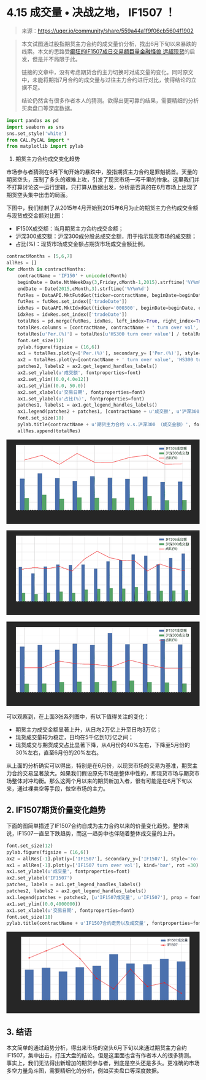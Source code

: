 

# 4.15 成交量 • 决战之地， IF1507 ！

> 来源：https://uqer.io/community/share/559a44a1f9f06cb5604f1902

> 本文试图通过股指期货主力合约的成交量价分析，找出6月下旬以来暴跌的线索。本文的思路受[癫狂的IF1507成日交易额巨量金融怪兽 远超现货](http://finance.sina.com.cn/money/gzqh/20150704/093822590895.shtml)的启发，但是并不局限于此。
> 
> 链接的文章中，没有考虑期货合约主力切换时对成交量的变化。同时原文中，未能将期指7月合约的成交量与过往主力合约进行对比，使得结论的立据不足。
> 
> 结论仍然含有很多作者本人的猜测。欲得出更可靠的结果，需要精细的分析买卖盘口等深度数据。

```py
import pandas as pd
import seaborn as sns
sns.set_style('white')
from CAL.PyCAL import *
from matplotlib import pylab
```

1. 期货主力合约成交变化趋势

市场参与者猜测在6月下旬开始的暴跌中，股指期货主力合约是罪魁祸首。天量的期货空头，压制了多头的艰难上攻，引发了现货市场一泻千里的惨象。这里我们并不打算讨论这一运行逻辑，只打算从数据出发，分析是否真的在6月市场上出现了期货空头集中出击的局面。

下图中，我们绘制了从2015年4月开始到2015年6月为止的期货主力合约成交金额与现货成交金额对比图：

+ IF150X成交额：当月期货主力合约成交金额；
+ 沪深300成交额：沪深300成分股总成交金额，用于指示现货市场的成交额；
+ 占比(%)：现货市场成交金额占期货市场成交金额比例。

```py
contractMonths = [5,6,7]
allRes = []
for cMonth in contractMonths:
    contractName = 'IF150' + unicode(cMonth)
    beginDate = Date.NthWeekDay(3,Friday,cMonth-1,2015).strftime('%Y%m%d')
    endDate = Date(2015,cMonth,3).strftime('%Y%m%d')
    futRes = DataAPI.MktFutdGet(ticker=contractName, beginDate=beginDate, endDate = endDate, field=['tradeDate','closePrice' ,'turnoverVol','turnoverValue'])
    futRes = futRes.set_index(['tradeDate'])
    idxRes = DataAPI.MktIdxdGet(ticker='000300', beginDate=beginDate, endDate = endDate,field=['tradeDate','closeIndex','turnoverVol','turnoverValue'])
    idxRes = idxRes.set_index(['tradeDate'])
    totalRes = pd.merge(futRes, idxRes, left_index=True, right_index=True)
    totalRes.columns = [contractName, contractName + ' turn over vol', contractName + u' turn over value', u'HS300', u'HS300 turn over vol', u'HS300 turn over value',]
    totalRes[u'Per.(%)'] = totalRes[u'HS300 turn over value'] / totalRes[contractName + u' turn over value'] * 100
    font.set_size(12)
    pylab.figure(figsize = (16,6))
    ax1 = totalRes.plot(y=['Per.(%)'], secondary_y= ['Per.(%)'], style='r')
    ax2 = totalRes.plot(y=[contractName + ' turn over value', 'HS300 turn over value'], kind='bar',legend=False, rot=30)
    patches2, labels2 = ax2.get_legend_handles_labels()
    ax2.set_ylabel(u'成交额', fontproperties=font)
    ax2.set_ylim((0.0,4.0e12))
    ax1.set_ylim((0.0, 50.0))
    ax2.set_xlabel(u'交易日期', fontproperties=font)
    ax1.set_ylabel(u'占比(%)', fontproperties=font)
    patches1, labels1 = ax1.get_legend_handles_labels()
    ax1.legend(patches2 + patches1, [contractName + u'成交额', u'沪深300成交额', u'占比(%)'], prop = font, loc='best')
    font.set_size(18)
    pylab.title(contractName + u'期货主力合约 v.s.沪深300 （成交金额）', fontproperties=font)
    allRes.append(totalRes)
```

![](img/ae4e82ec233bfb292ded4be9bfc5665b.png)

![](img/04Q8pAAAAAElFTkSuQmCC.png)

![](img/8abb7a7faabaaadc9810e25a47388ce1.png)

可以观察到，在上面3张系列图中，有以下值得关注的变化：

+ 期货主力成交金额显著上升，从日均2万亿上升至日均3万亿；
+ 现货成交量较为稳定，日均在5千亿到1万亿之间；
+ 现货成交与期货成交占比显著下降，从4月份的40%左右，下降至5月份的30%左右，直至6月份的20%左右。

从上面的分析确实可以得出，特别是在6月份，以现货市场的交易为基准，期货主力合约交易显著放大。如果我们假设原先市场是整体中性的，即现货市场与期货市场整体对冲均衡。那么这两个月以来的期货新加入者，很有可能是在6月下旬以来，通过裸卖空等手段，做空市场的主力。

## 2. IF1507期货价量变化趋势

下面的图简单描述了IF1507合约自成为主力合约以来的价量变化趋势。整体来说，IF1507一直呈下跌趋势，而这一趋势中也伴随着整体成交量的上升。

```py
font.set_size(12)
pylab.figure(figsize = (16,6))
ax2 = allRes[-1].plot(y=['IF1507'], secondary_y=['IF1507'], style='ro-', )
ax1 = allRes[-1].plot(y=['IF1507 turn over vol'], kind='bar', rot =30)
ax1.set_ylabel(u'成交量', fontproperties=font)
ax2.set_ylabel('IF1507')
patches, labels = ax1.get_legend_handles_labels()
patches2, labels2 = ax2.get_legend_handles_labels()
ax1.legend(patches + patches2, [u'IF1507成交量', u'IF1507'], prop = font, loc='best')
ax1.set_ylim((0.0,4000000))
ax1.set_xlabel(u'交易日期', fontproperties=font)
font.set_size(18)
pylab.title(contractName + u'IF1507合约走势以及成交量', fontproperties=font)
```

![](img/B2IkZZTnxoTNAAAAAElFTkSuQmCC.png)

## 3. 结语

本文简单的通过趋势分析，得出来市场的空头6月下旬以来通过期货主力合约IF1507，集中出击，打压大盘的结论。但是这里面也含有作者本人的很多猜测。事实上，我们无法得出新增加的期货参与者，到底是空头还是多头。更准确的市场多空力量角斗图，需要精细化的分析，例如买卖盘口等深度数据。

